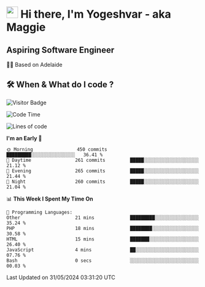 <h1><img src="https://emojis.slackmojis.com/emojis/images/1531849430/4246/blob-sunglasses.gif?1531849430" width="30"/> Hi there, I'm Yogeshvar - aka Maggie</h1>

## Aspiring Software Engineer
🏂🏻  Based on Adelaide 

## 🛠 When & What do I code ?  

![Visitor Badge](https://visitor-badge.feriirawann.repl.co?username=yogeshvar&repo=yogeshvar&label=Visitors&style=plastic&color=%23457BFF&contentType=svg)

<!--START_SECTION:waka-->
![Code Time](http://img.shields.io/badge/Code%20Time-2%2C901%20hrs%2037%20mins-blue)

![Lines of code](https://img.shields.io/badge/From%20Hello%20World%20I%27ve%20Written-4.2%20million%20lines%20of%20code-blue)

**I'm an Early 🐤** 

```text
🌞 Morning                450 commits         █████████░░░░░░░░░░░░░░░░   36.41 % 
🌆 Daytime                261 commits         █████░░░░░░░░░░░░░░░░░░░░   21.12 % 
🌃 Evening                265 commits         █████░░░░░░░░░░░░░░░░░░░░   21.44 % 
🌙 Night                  260 commits         █████░░░░░░░░░░░░░░░░░░░░   21.04 % 
```


📊 **This Week I Spent My Time On** 

```text
💬 Programming Languages: 
Other                    21 mins             █████████░░░░░░░░░░░░░░░░   35.24 % 
PHP                      18 mins             ████████░░░░░░░░░░░░░░░░░   30.58 % 
HTML                     15 mins             ███████░░░░░░░░░░░░░░░░░░   26.40 % 
JavaScript               4 mins              ██░░░░░░░░░░░░░░░░░░░░░░░   07.76 % 
Bash                     0 secs              ░░░░░░░░░░░░░░░░░░░░░░░░░   00.03 % 
```


 Last Updated on 31/05/2024 03:31:20 UTC
<!--END_SECTION:waka-->
